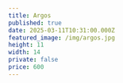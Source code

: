 ```yaml
---
title: Argos
published: true
date: 2025-03-11T10:31:00.000Z
featured_image: /img/argos.jpg
height: 11
width: 14
private: false
price: 600
---
```

